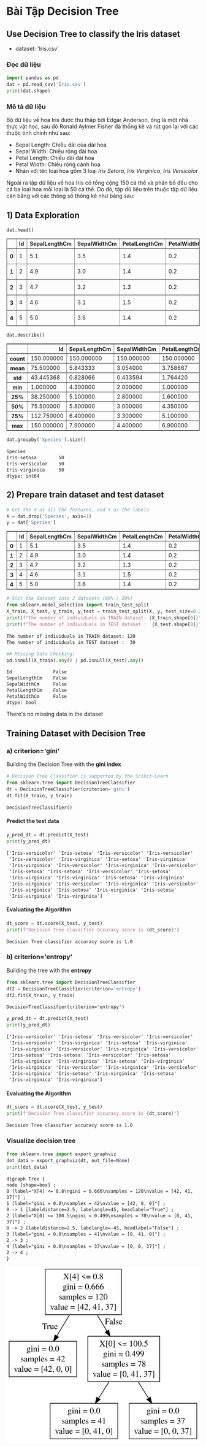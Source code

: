# Bài Tập Decision Tree

## Use Decision Tree to classify the Iris dataset

- dataset: 'Iris.csv'


### Đọc dữ liệu

```python
import pandas as pd
dat = pd.read_csv('Iris.csv')
print(dat.shape)
```

### Mô tả dữ liệu

Bộ dữ liệu về hoa Iris được thu thập bởi Edgar Anderson, ông là một nhà thực vật học, sau đó Ronald Aylmer Fisher đã thống kê và rút gọn lại với các thuộc tính chính như sau:  
-	Sepal Length: Chiều dài của dài hoa
-	Sepal Width: Chiều rộng đài hoa
-	Petal Length: Chiều dài đài hoa
-	Petal Width: Chiều rộng cánh hoa
-	Nhãn với tên loại hoa gồm 3 loại *Iris Setora*, *Iris Verginica*, *Iris Versicolor*  

Ngoài ra tập dữ liệu về hoa Iris có tổng cộng 150 cá thể và phân bố đều cho cả ba loại hoa mỗi loại là 50 cá thể. Do đó, tập dữ liệu trên thuộc tập dữ liệu cân bằng với các thông số thông kê như bảng sau:  

## 1) Data Exploration


```python
dat.head()
```




<div align="center">
<table border="1" class="dataframe">
  <thead>
    <tr style="text-align: right;">
      <th></th>
      <th>Id</th>
      <th>SepalLengthCm</th>
      <th>SepalWidthCm</th>
      <th>PetalLengthCm</th>
      <th>PetalWidthCm</th>
      <th>Species</th>
    </tr>
  </thead>
  <tbody>
    <tr>
      <th>0</th>
      <td>1</td>
      <td>5.1</td>
      <td>3.5</td>
      <td>1.4</td>
      <td>0.2</td>
      <td>Iris-setosa</td>
    </tr>
    <tr>
      <th>1</th>
      <td>2</td>
      <td>4.9</td>
      <td>3.0</td>
      <td>1.4</td>
      <td>0.2</td>
      <td>Iris-setosa</td>
    </tr>
    <tr>
      <th>2</th>
      <td>3</td>
      <td>4.7</td>
      <td>3.2</td>
      <td>1.3</td>
      <td>0.2</td>
      <td>Iris-setosa</td>
    </tr>
    <tr>
      <th>3</th>
      <td>4</td>
      <td>4.6</td>
      <td>3.1</td>
      <td>1.5</td>
      <td>0.2</td>
      <td>Iris-setosa</td>
    </tr>
    <tr>
      <th>4</th>
      <td>5</td>
      <td>5.0</td>
      <td>3.6</td>
      <td>1.4</td>
      <td>0.2</td>
      <td>Iris-setosa</td>
    </tr>
  </tbody>
</table>
</div>




```python
dat.describe()
```



<div align="center">
<table border="1" class="dataframe">
  <thead>
    <tr style="text-align: right;">
      <th></th>
      <th>Id</th>
      <th>SepalLengthCm</th>
      <th>SepalWidthCm</th>
      <th>PetalLengthCm</th>
      <th>PetalWidthCm</th>
    </tr>
  </thead>
  <tbody>
    <tr>
      <th>count</th>
      <td>150.000000</td>
      <td>150.000000</td>
      <td>150.000000</td>
      <td>150.000000</td>
      <td>150.000000</td>
    </tr>
    <tr>
      <th>mean</th>
      <td>75.500000</td>
      <td>5.843333</td>
      <td>3.054000</td>
      <td>3.758667</td>
      <td>1.198667</td>
    </tr>
    <tr>
      <th>std</th>
      <td>43.445368</td>
      <td>0.828066</td>
      <td>0.433594</td>
      <td>1.764420</td>
      <td>0.763161</td>
    </tr>
    <tr>
      <th>min</th>
      <td>1.000000</td>
      <td>4.300000</td>
      <td>2.000000</td>
      <td>1.000000</td>
      <td>0.100000</td>
    </tr>
    <tr>
      <th>25%</th>
      <td>38.250000</td>
      <td>5.100000</td>
      <td>2.800000</td>
      <td>1.600000</td>
      <td>0.300000</td>
    </tr>
    <tr>
      <th>50%</th>
      <td>75.500000</td>
      <td>5.800000</td>
      <td>3.000000</td>
      <td>4.350000</td>
      <td>1.300000</td>
    </tr>
    <tr>
      <th>75%</th>
      <td>112.750000</td>
      <td>6.400000</td>
      <td>3.300000</td>
      <td>5.100000</td>
      <td>1.800000</td>
    </tr>
    <tr>
      <th>max</th>
      <td>150.000000</td>
      <td>7.900000</td>
      <td>4.400000</td>
      <td>6.900000</td>
      <td>2.500000</td>
    </tr>
  </tbody>
</table>
</div>



```python
dat.groupby('Species').size()
```




    Species
    Iris-setosa        50
    Iris-versicolor    50
    Iris-virginica     50
    dtype: int64



## 2) Prepare train dataset and test dataset


```python
# Get the X as all the features, and Y as the labels
X = dat.drop('Species', axis=1)  
y = dat['Species']
```



<div align="center">
<table border="1" class="dataframe">
  <thead>
    <tr style="text-align: right;">
      <th></th>
      <th>Id</th>
      <th>SepalLengthCm</th>
      <th>SepalWidthCm</th>
      <th>PetalLengthCm</th>
      <th>PetalWidthCm</th>
    </tr>
  </thead>
  <tbody>
    <tr>
      <th>0</th>
      <td>1</td>
      <td>5.1</td>
      <td>3.5</td>
      <td>1.4</td>
      <td>0.2</td>
    </tr>
    <tr>
      <th>1</th>
      <td>2</td>
      <td>4.9</td>
      <td>3.0</td>
      <td>1.4</td>
      <td>0.2</td>
    </tr>
    <tr>
      <th>2</th>
      <td>3</td>
      <td>4.7</td>
      <td>3.2</td>
      <td>1.3</td>
      <td>0.2</td>
    </tr>
    <tr>
      <th>3</th>
      <td>4</td>
      <td>4.6</td>
      <td>3.1</td>
      <td>1.5</td>
      <td>0.2</td>
    </tr>
    <tr>
      <th>4</th>
      <td>5</td>
      <td>5.0</td>
      <td>3.6</td>
      <td>1.4</td>
      <td>0.2</td>
    </tr>
  </tbody>
</table>
</div>

```python
# Slit the dataset into 2 datasets (80% / 20%)
from sklearn.model_selection import train_test_split  
X_train, X_test, y_train, y_test = train_test_split(X, y, test_size=0.20)
print(f"The number of individuals in TRAIN dataset: {X_train.shape[0]}")
print(f"The number of individuals in TEST dataset :  {X_test.shape[0]}")
```

    The number of individuals in TRAIN dataset: 120
    The number of individuals in TEST dataset :  30
    


```python
## Missing Data Checking:
pd.isnull(X_train).any() | pd.isnull(X_test).any()
```




    Id               False
    SepalLengthCm    False
    SepalWidthCm     False
    PetalLengthCm    False
    PetalWidthCm     False
    dtype: bool



There's no missing data in the dataset

## Training Dataset with Decision Tree

### a) criterion='gini'

Building the Decision Tree with the **gini index**


```python
# Decision Tree Classifier is supported by the Scikit-Learn
from sklearn.tree import DecisionTreeClassifier  
dt = DecisionTreeClassifier(criterion='gini')  
dt.fit(X_train, y_train)  
```




    DecisionTreeClassifier()



#### Predict the test data


```python
y_pred_dt = dt.predict(X_test)  
print(y_pred_dt)
```

    ['Iris-versicolor' 'Iris-setosa' 'Iris-versicolor' 'Iris-versicolor'
     'Iris-versicolor' 'Iris-virginica' 'Iris-setosa' 'Iris-virginica'
     'Iris-virginica' 'Iris-versicolor' 'Iris-virginica' 'Iris-versicolor'
     'Iris-setosa' 'Iris-setosa' 'Iris-versicolor' 'Iris-setosa'
     'Iris-virginica' 'Iris-virginica' 'Iris-setosa' 'Iris-virginica'
     'Iris-virginica' 'Iris-versicolor' 'Iris-virginica' 'Iris-versicolor'
     'Iris-virginica' 'Iris-setosa' 'Iris-virginica' 'Iris-setosa'
     'Iris-virginica' 'Iris-virginica']
    

#### Evaluating the Algorithm


```python
dt_score = dt.score(X_test, y_test)
print(f"Decision Tree classifier accuracy score is {dt_score}")
```

    Decision Tree classifier accuracy score is 1.0
    

### b) criterion='entropy'

Building the tree with the **entropy**


```python
from sklearn.tree import DecisionTreeClassifier  
dt2 = DecisionTreeClassifier(criterion='entropy')  
dt2.fit(X_train, y_train)  
```




    DecisionTreeClassifier(criterion='entropy')




```python
y_pred_dt = dt.predict(X_test)  
print(y_pred_dt)
```

    ['Iris-versicolor' 'Iris-setosa' 'Iris-versicolor' 'Iris-versicolor'
     'Iris-versicolor' 'Iris-virginica' 'Iris-setosa' 'Iris-virginica'
     'Iris-virginica' 'Iris-versicolor' 'Iris-virginica' 'Iris-versicolor'
     'Iris-setosa' 'Iris-setosa' 'Iris-versicolor' 'Iris-setosa'
     'Iris-virginica' 'Iris-virginica' 'Iris-setosa' 'Iris-virginica'
     'Iris-virginica' 'Iris-versicolor' 'Iris-virginica' 'Iris-versicolor'
     'Iris-virginica' 'Iris-setosa' 'Iris-virginica' 'Iris-setosa'
     'Iris-virginica' 'Iris-virginica']
    

#### Evaluating the Algorithm


```python
dt_score = dt.score(X_test, y_test)
print(f"Decision Tree classifier accuracy score is {dt_score}")
```

    Decision Tree classifier accuracy score is 1.0
    

### Visualize decision tree


```python
from sklearn.tree import export_graphviz
dot_data = export_graphviz(dt, out_file=None)
print(dot_data)
```

    digraph Tree {
    node [shape=box] ;
    0 [label="X[4] <= 0.8\ngini = 0.666\nsamples = 120\nvalue = [42, 41, 37]"] ;
    1 [label="gini = 0.0\nsamples = 42\nvalue = [42, 0, 0]"] ;
    0 -> 1 [labeldistance=2.5, labelangle=45, headlabel="True"] ;
    2 [label="X[0] <= 100.5\ngini = 0.499\nsamples = 78\nvalue = [0, 41, 37]"] ;
    0 -> 2 [labeldistance=2.5, labelangle=-45, headlabel="False"] ;
    3 [label="gini = 0.0\nsamples = 41\nvalue = [0, 41, 0]"] ;
    2 -> 3 ;
    4 [label="gini = 0.0\nsamples = 37\nvalue = [0, 0, 37]"] ;
    2 -> 4 ;
    }
    

<p align="center">
<img src="/.github/tree.svg">
</p>
